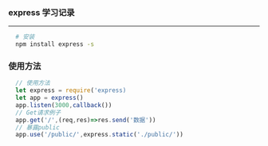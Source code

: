 ### express 学习记录

---

```sh
  # 安装
  npm install express -s
```

### 使用方法

```js
  // 使用方法
  let express = require('express)
  let app = express()
  app.listen(3000,callback())
  // Get请求例子
  app.get('/',(req,res)=>res.send('数据'))
  // 暴露public
  app.use('/public/',express.static('./public/'))
```
